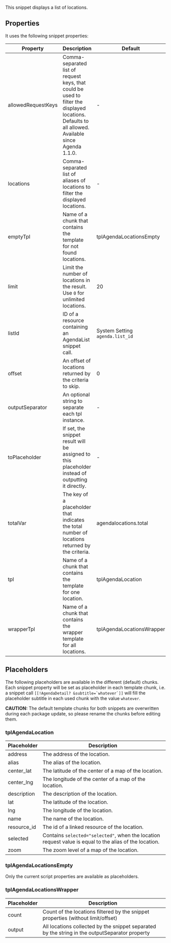 This snippet displays a list of locations.

## Properties

It uses the following snippet properties:

| Property           | Description                                                                                                                                        | Default                         |
|--------------------|----------------------------------------------------------------------------------------------------------------------------------------------------|---------------------------------|
| allowedRequestKeys | Comma-separated list of request keys, that could be used to filter the displayed locations. Defaults to all allowed. Available since Agenda 1.1.0. | -                               |
| locations          | Comma-separated list of aliases of locations to filter the displayed locations.                                                                    | -                               |
| emptyTpl           | Name of a chunk that contains the template for not found locations.                                                                                | tplAgendaLocationsEmpty         |
| limit              | Limit the number of locations in the result. Use `0` for unlimited locations.                                                                      | 20                              |
| listId             | ID of a resource containing an AgendaList snippet call.                                                                                            | System Setting `agenda.list_id` |
| offset             | An offset of locations returned by the criteria to skip.                                                                                           | 0                               |
| outputSeparator    | An optional string to separate each tpl instance.                                                                                                  | -                               |
| toPlaceholder      | If set, the snippet result will be assigned to this placeholder instead of outputting it directly.                                                 | -                               |
| totalVar           | The key of a placeholder that indicates the total number of locations returned by the criteria.                                                    | agendalocations.total           |
| tpl                | Name of a chunk that contains the template for one location.                                                                                       | tplAgendaLocation               |
| wrapperTpl         | Name of a chunk that contains the wrapper template for all locations.                                                                              | tplAgendaLocationsWrapper       |

## Placeholders

The following placeholders are available in the different (default) chunks. Each
snippet property will be set as placeholder in each template chunk, i.e. a
snippet call ```[[!AgendaDetail? &subtitle=`whatever`]]``` will fill the
placeholder subtitle in each used chunk with the value `whatever`.

**CAUTION:** The default template chunks for both snippets are overwritten
during each package update, so please rename the chunks before editing them.

### tplAgendaLocation

| Placeholder | Description                                                                                            |
|-------------|--------------------------------------------------------------------------------------------------------|
| address     | The address of the location.                                                                           |
| alias       | The alias of the location.                                                                             |
| center_lat  | The latitude of the center of a map of the location.                                                   |
| center_lng  | The longitude of the center of a map of the location.                                                  |
| description | The description of the location.                                                                       |
| lat         | The latitude of the location.                                                                          |
| lng         | The longitude of the location.                                                                         |
| name        | The name of the location.                                                                              |
| resource_id | The id of a linked resource of the location.                                                           |
| selected    | Contains `selected="selected"`, when the location request value is equal to the alias of the location. |
| zoom        | The zoom level of a map of the location.                                                               |

### tplAgendaLocationsEmpty

Only the current script properties are available as placeholders.

### tplAgendaLocationsWrapper

| Placeholder | Description                                                                                    |
|-------------|------------------------------------------------------------------------------------------------|
| count       | Count of the locations filtered by the snippet properties (without limit/offset)               |
| output      | All locations collected by the snippet separated by the string in the outputSeparator property |
